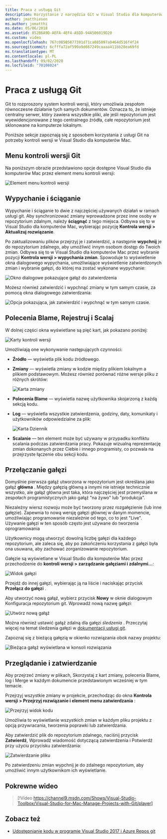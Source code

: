 ```yaml
---
title: Praca z usługą Git
description: Korzystanie z narzędzia Git w Visual Studio dla komputerów Mac.
author: jmatthiesen
ms.author: jomatthi
ms.date: 05/06/2018
ms.assetid: 852B6A9D-AEFA-4EF4-A5DD-94A506019D20
ms.custom: video
ms.openlocfilehash: 767c08505877391d71ca085097a0464d516f4f24
ms.sourcegitcommit: 6cfffa72af599a9d667249caaaa411bb28ea69fd
ms.translationtype: MT
ms.contentlocale: pl-PL
ms.lasthandoff: 09/02/2020
ms.locfileid: "70108024"
---
```

# <a name="working-with-git"></a>Praca z usługą Git

Git to rozproszony system kontroli wersji, który umożliwia zespołom równoczesne działanie tych samych dokumentów. Oznacza to, że istnieje centralny serwer, który zawiera wszystkie pliki, ale jeśli repozytorium jest wyewidencjonowane z tego centralnego źródła, całe repozytorium jest sklonowane na komputerze lokalnym.

Poniższe sekcje zapoznają się z sposobem korzystania z usługi Git na potrzeby kontroli wersji w Visual Studio dla komputerów Mac.

## <a name="git-version-control-menu"></a>Menu kontroli wersji Git

Na poniższym obrazie przedstawiono opcje dostępne Visual Studio dla komputerów Mac przez element menu kontroli wersji:

![Element menu kontroli wersji](media/version-control-gitVersionControlMenu.png)

## <a name="push-and-pull"></a>Wypychanie i ściąganie

Wypychanie i ściąganie to dwie z najczęściej używanych działań w ramach usługi git. Aby synchronizować zmiany wprowadzone przez inne osoby w repozytorium zdalnym, należy **ściągnąć** z tego miejsca. Odbywa się to w Visual Studio dla komputerów Mac, wybierając pozycję **Kontrola wersji > Aktualizuj rozwiązanie**.

Po zaktualizowaniu plików przejrzyj je i zatwierdzić, a następnie **wypchnij** je do repozytorium zdalnego, aby umożliwić innym osobom dostęp do Twoich zmian. Odbywa się to w Visual Studio dla komputerów Mac przez wybranie pozycji **Kontrola wersji > wypychania zmian**. Spowoduje to wyświetlenie okna dialogowego wypychania, umożliwiające wyświetlenie zatwierdzonych zmian i wybranie gałęzi, do której ma zostać wykonane wypychanie:

![Okno dialogowe pokazujące gałąź do zatwierdzenia](media/version-control-gitPush.png)

Możesz również zatwierdzić i wypchnąć zmiany w tym samym czasie, za pomocą okna dialogowego zatwierdzania:

![Opcja pokazująca, jak zatwierdzić i wypchnąć w tym samym czasie.](media/version-control-commitPush.png)

## <a name="blame-log-and-merge"></a>Polecenia Blame, Rejestruj i Scalaj

W dolnej części okna wyświetlane są pięć kart, jak pokazano poniżej:

![Karty kontroli wersji](media/version-control-gitTabs.png)

Umożliwiają one wykonywanie następujących czynności:

* **Źródło** — wyświetla plik kodu źródłowego.
* **Zmiany** — wyświetla zmiany w kodzie między plikiem lokalnym a plikiem podstawowym. Możesz również porównać różne wersje pliku z różnych skrótów:

    ![Karta zmiany](media/version-control-gitChange.png)

* **Polecenia Blame** — wyświetla nazwę użytkownika skojarzoną z każdą sekcją kodu.
* **Log** — wyświetla wszystkie zatwierdzenia, godziny, daty, komunikaty i użytkowników odpowiedzialne za plik:

    ![Karta Dziennik](media/version-control-gitLog.png)

* **Scalanie** — ten element może być używany w przypadku konfliktu scalania podczas zatwierdzania pracy. Pokazuje wizualną reprezentację zmian dokonanych przez Ciebie i innego programisty, co pozwala na przejrzyste łączenie obu sekcji kodu.

## <a name="switching-branches"></a>Przełączanie gałęzi

Domyślnie pierwsza gałąź utworzona w repozytorium jest określana jako gałąź **główna** . Między gałęzią główną a innymi nie istnieje technicznie wszystko, ale gałąź główna jest taka, która najczęściej jest przemyślana w zespołach programistycznych jako gałąź "na żywo" lub "produkcja".

Niezależny wiersz rozwoju może być tworzony przez rozgałęzienie (lub inne gałęzie). Zapewnia to nową wersję gałęzi głównej w danym momencie, umożliwiając programowanie niezależnie od tego, co to jest "Live". Używanie gałęzi w ten sposób często jest używane do tworzenia oprogramowania

Użytkownicy mogą utworzyć dowolną liczbę gałęzi dla każdego repozytorium, ale zaleca się, aby po zakończeniu korzystania z gałęzi była ona usuwana, aby zachować zorganizowanie repozytorium.

Gałęzie są wyświetlane w Visual Studio dla komputerów Mac przez przechodzenie do **kontroli wersji > zarządzanie gałęziami i zdalnymi...**:

![Widok gałęzi](media/version-control-gitBranch2.png)

Przejdź do innej gałęzi, wybierając ją na liście i naciskając przycisk **Przełącz do gałęzi** .

Aby utworzyć nową gałąź, wybierz przycisk **Nowy** w oknie dialogowym Konfiguracja repozytorium git. Wprowadź nową nazwę gałęzi:

![Utwórz nową gałąź](media/version-control-gitBranch.png)

Można również ustawić gałąź zdalną dla gałęzi _śledzenia_ . Przeczytaj więcej na temat śledzenia gałęzi w [dokumentacji usługi git](https://git-scm.com/book/en/v2/Git-Branching-Remote-Branches#Tracking-Branches).

Zapoznaj się z bieżącą gałęzią w okienko rozwiązania obok nazwy projektu:

 ![Bieżąca gałąź wyświetlana w konsoli rozwiązania](media/version-control-gitBranchName.png)

## <a name="reviewing-and-committing"></a>Przeglądanie i zatwierdzanie

Aby przejrzeć zmiany w plikach, Skorzystaj z kart zmiany, polecenia Blame, log i Merge w każdym dokumencie przedstawionym wcześniej w tym temacie.

Przejrzyj wszystkie zmiany w projekcie, przechodząc do okna **Kontrola wersji > Przejrzyj rozwiązanie i element menu zatwierdzania** :

![Przejrzyj widok kodu](media/version-control-gitReviewCommit.png)

Umożliwia to wyświetlanie wszystkich zmian w każdym pliku projektu z opcją przywracania, tworzenia poprawki lub zatwierdzania.

Aby zatwierdzić plik do repozytorium zdalnego, naciśnij przycisk **Zatwierdź**, Wprowadź wiadomość dotyczącą zatwierdzenia i Potwierdź przy użyciu przycisku zatwierdzania:

![Zatwierdzanie pliku](media/version-control-gitCommit.png)

Po zatwierdzeniu zmian wypchnij je do zdalnego repozytorium, aby umożliwić innym użytkownikom ich wyświetlanie.

## <a name="related-video"></a>Pokrewne wideo

> [!Video https://channel9.msdn.com/Shows/Visual-Studio-Toolbox/Visual-Studio-for-Mac-Manage-Projects-with-Git/player]

## <a name="see-also"></a>Zobacz też

* [Udostępnianie kodu w programie Visual Studio 2017 i Azure Repos git](/azure/devops/repos/git/share-your-code-in-git-vs-2017)
